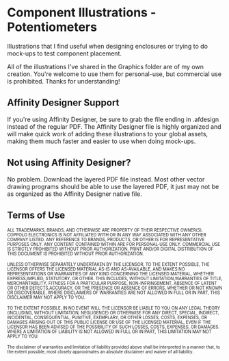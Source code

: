 # Component Illustrations - Potentiometers

Illustrations that I find useful when designing enclosures or trying to do mock-ups to test component placement.

All of the illustrations I've shared in the Graphics folder are of my own creation. You're welcome to use them for personal-use, but commercial use is prohibited. Thanks for understanding!

## Affinity Designer Support

If you're using Affinity Designer, be sure to grab the file ending in .afdesign instead of the regular PDF. The Affinity Designer file is highly organized and will make quick work of adding these illustrations to your global assets, making them much faster and easier to use when doing mock-ups.

## Not using Affinity Designer?

No problem. Download the layered PDF file instead. Most other vector drawing programs should be able to use the layered PDF, it just may not be as organized as the Affinity Designer native file.

## Terms of Use

<sub><sup>ALL TRADEMARKS, BRANDS, AND OTHERWISE ARE PROPERTY OF THEIR RESPECTIVE OWNER(S). COPPOLO ELECTRONICS IS NOT AFFILIATED WITH OR IN ANY WAY ASSOCIATED WITH ANY OTHER COMPANY LISTED. ANY REFERENCE TO BRANDS, PRODUCTS, OR OTHER IS FOR REPRESENTATIVE PURPOSES ONLY. ANY CONTENT CONTAINED WITHIN ARE FOR PERSONAL-USE ONLY.  COMMERCIAL USE IS STRICTLY PROHIBITED WITHOUT PRIOR AUTHORIZATION. PRINT AND/OR DIGITAL DISTRIBUTION OF THIS DOCUMENT IS PROHIBITED WITHOUT PRIOR AUTHORIZATION.</sup></sub>

<sub><sup>UNLESS OTHERWISE SEPARATELY UNDERTAKEN BY THE LICENSOR, TO THE EXTENT POSSIBLE, THE LICENSOR OFFERS THE LICENSED MATERIAL AS-IS AND AS-AVAILABLE, AND MAKES NO REPRESENTATIONS OR WARRANTIES OF ANY KIND CONCERNING THE LICENSED MATERIAL, WHETHER EXPRESS,IMPLIED, STATUTORY, OR OTHER. THIS INCLUDES, WITHOUT LIMITATION,WARRANTIES OF TITLE, MERCHANTABILITY, FITNESS FOR A PARTICULAR PURPOSE, NON-INFRINGEMENT, ABSENCE OF LATENT OR OTHER DEFECTS,ACCURACY, OR THE PRESENCE OR ABSENCE OF ERRORS, WHETHER OR NOT KNOWN OR DISCOVERABLE. WHERE DISCLAIMERS OF WARRANTIES ARE NOT ALLOWED IN FULL OR IN PART, THIS DISCLAIMER MAY NOT APPLY TO YOU.</sup></sub>

<sub><sup>TO THE EXTENT POSSIBLE, IN NO EVENT WILL THE LICENSOR BE LIABLE TO YOU ON ANY LEGAL THEORY (INCLUDING, WITHOUT LIMITATION, NEGLIGENCE) OR OTHERWISE FOR ANY DIRECT, SPECIAL, INDIRECT, INCIDENTAL, CONSEQUENTIAL, PUNITIVE, EXEMPLARY, OR OTHER LOSSES, COSTS, EXPENSES, OR DAMAGES ARISING OUT OF THIS PUBLIC LICENSE OR USE OF THE LICENSED MATERIAL, EVEN IF THE LICENSOR HAS BEEN ADVISED OF THE POSSIBILITY OF SUCH LOSSES, COSTS, EXPENSES, OR DAMAGES. WHERE A LIMITATION OF LIABILITY IS NOT ALLOWED IN FULL OR IN PART, THIS LIMITATION MAY NOT APPLY TO YOU.</sup></sub>

<sub><sup>The disclaimer of warranties and limitation of liability provided above shall be interpreted in a manner that, to the extent possible, most closely approximates an absolute disclaimer and waiver of all liability.</sup></sub>
